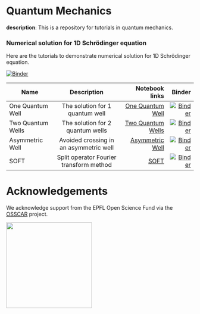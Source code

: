 # Quantum Mechanics

**description**: This is a repository for tutorials in quantum mechanics.  

### Numerical solution for 1D Schrödinger equation

Here are the tutorials to demonstrate numerical solution for 1D
Schrödinger equation.

[![Binder](https://mybinder.org/badge_logo.svg)](https://mybinder.org/v2/gh/osscar-org/Quantum-Mechanics/develop?urlpath=%2Fvoila%2Frender%2Fnotebook%2Findex.ipynb)

| Name       | Description           | Notebook links  | Binder |
| ------------- |:-------------:| -----:| -----:|
| One Quantum Well | The solution for 1 quantum well | [One Quantum Well](./notebook/1quantumwell.ipynb) | [![Binder](https://mybinder.org/badge_logo.svg)](https://mybinder.org/v2/gh/osscar-org/Quantum-Mechanics/develop?urlpath=%2Fvoila%2Frender%2Fnotebook%2F1quantumwell_revision.ipynb) |
| Two Quantum Wells | The solution for 2 quantum wells | [Two Quantum Wells](./notebook/2quantumwells.ipynb) | [![Binder](https://mybinder.org/badge_logo.svg)](https://mybinder.org/v2/gh/osscar-org/Quantum-Mechanics/develop?urlpath=%2Fvoila%2Frender%2Fnotebook%2F2quantumwells_revision.ipynb) |
| Asymmetric Well | Avoided crossing in an asymmetric well | [Asymmetric Well](./notebook/asymmetricwell.ipynb) | [![Binder](https://mybinder.org/badge_logo.svg)](https://mybinder.org/v2/gh/osscar-org/Quantum-Mechanics/develop?urlpath=%2Fvoila%2Frender%2Fnotebook%2Fasymmetricwell_revision.ipynb) |
| SOFT | Split operator Fourier transform method | [SOFT](./notebook/soft_intro.ipynb) | [![Binder](https://mybinder.org/badge_logo.svg)](https://mybinder.org/v2/gh/osscar-org/Quantum-Mechanics/develop?urlpath=%2Fvoila%2Frender%2Fnotebook%2Fsoft_intro.ipynb) |


# Acknowledgements

We acknowledge support from the EPFL Open Science Fund via the [OSSCAR](http://www.osscar.org) project.

<img src='http://www.osscar.org/wp-content/uploads/2019/03/OSSCAR-logo.png' width='230'>

